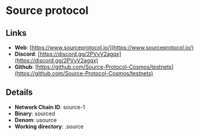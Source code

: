 # Source protocol

## Links

* **Web**: [https://www.sourceprotocol.io/](https://www.sourceprotocol.io/)
* **Discord**: [https://discord.gg/2PVvV2agqx](https://discord.gg/2PVvV2agqx)
* **Github**: [https://github.com/Source-Protocol-Cosmos/testnets](https://github.com/Source-Protocol-Cosmos/testnets)

## **Details**

* **Network Chain ID**: source-1
* **Binary**: sourced
* **Denom**: usource
* **Working directory**: .source

